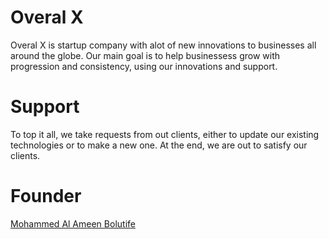 # Overal X


Overal X is startup company with alot of new innovations to businesses all around the globe. Our main goal is to help businessess grow with progression and
consistency, using our innovations and support.

# Support

To top it all, we take requests from out clients, either to update our existing technologies or to make a new one. At the end, we are out to satisfy our clients.

# Founder

[Mohammed Al Ameen Bolutife](https://github.com/struckchure/)
